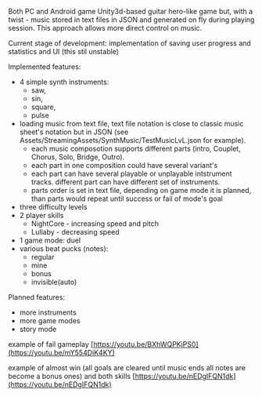 Both PC and Android game Unity3d-based guitar hero-like game but, with a twist - music stored in text files in JSON and generated on fly during playing session. This approach allows more direct control on music.

Current stage of development: implementation of saving user progress and statistics and UI (this stil unstable)

Implemented features:
- 4 simple synth instruments:
  - saw,
  - sin,
  - square,
  - pulse
- loading music from text file, text file notation is close to classic music sheet's notation but in JSON (see Assets/StreamingAssets/SynthMusic/TestMusicLvL.json for example). 
  - each music composotion supports different parts (intro, Couplet, Chorus, Solo, Bridge, Outro).
  - each part in one composition could have several variant's
  - each part can have several playable or unplayable intstrument tracks. different part can have different set of instruments.
  - parts order is set in text file, depending on game mode it is planned, than parts would repeat until success or fail of mode's goal 
- three difficulty levels
- 2 player skills
  - NightCore - increasing speed and pitch
  - Lullaby - decreasing speed
- 1 game mode: duel
- various beat pucks (notes):
  - regular
  - mine
  - bonus
  - invisible(auto)
 
Planned features:
- more instruments
- more game modes
- story mode

example of fail gameplay [https://youtu.be/BXhWQPKjPS0](https://youtu.be/mY554DiK4KY)

example of almost win (all goals are cleared until music ends all notes are become a bonus ones) and both skills [https://youtu.be/nEDgIFQN1dk](https://youtu.be/nEDgIFQN1dk)

